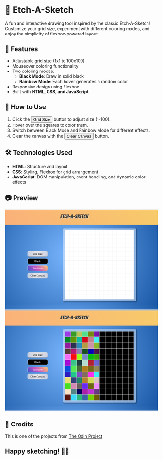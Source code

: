 # 🎨 Etch-A-Sketch

A fun and interactive drawing tool inspired by the classic Etch-A-Sketch! Customize your grid size, experiment with different coloring modes, and enjoy the simplicity of flexbox-powered layout.

## 📌 Features

- Adjustable grid size (1x1 to 100x100)
- Mouseover coloring functionality
- Two coloring modes:
  - **Black Mode**: Draw in solid black
  - **Rainbow Mode**: Each hover generates a random color
- Responsive design using Flexbox
- Built with **HTML, CSS, and JavaScript**

## 🚀 How to Use

1. Click the <button>Grid Size</button> button to adjust size (1-100).
2. Hover over the squares to color them.
3. Switch between Black Mode and Rainbow Mode for different effects.
4. Clear the canvas with the <button>Clear Canvas</button> button.

## 🛠️ Technologies Used

- **HTML**: Structure and layout
- **CSS**: Styling, Flexbox for grid arrangement
- **JavaScript**: DOM manipulation, event handling, and dynamic color effects

## 📷 Preview

![Etch-a-sketch](screenshot.png)
![Etch-a-sketch color](screenshot-2.png)

## 🤝 Credits

This is one of the projects from [The Odin Project](https://www.theodinproject.com/)

## Happy sketching! 🎨✨